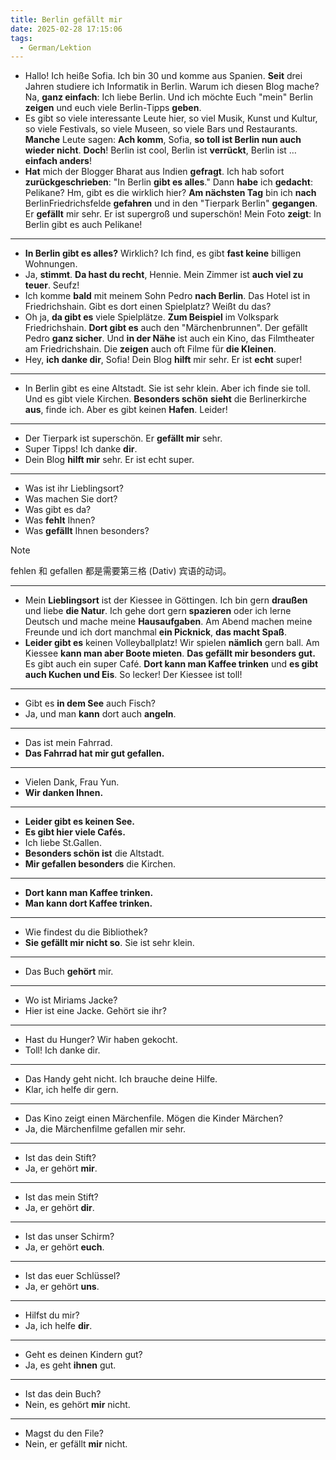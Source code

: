 ```yaml
---
title: Berlin gefällt mir
date: 2025-02-28 17:15:06
tags:
  - German/Lektion
---
```

- Hallo! Ich heiße Sofia. Ich bin 30 und komme aus Spanien. **Seit** drei Jahren studiere ich Informatik in Berlin. Warum ich diesen Blog mache? Na, **ganz einfach**: Ich liebe Berlin. Und ich möchte Euch "mein" Berlin **zeigen** und euch viele Berlin-Tipps **geben**.
- Es gibt so viele interessante Leute hier, so viel Musik, Kunst und Kultur, so viele Festivals, so viele Museen, so viele Bars und Restaurants. **Manche** Leute sagen: **Ach komm**, Sofia, **so toll ist Berlin nun auch wieder nicht**. **Doch**! Berlin ist cool, Berlin ist **verrückt**, Berlin ist … **einfach anders**!
- **Hat** mich der Blogger Bharat aus Indien **gefragt**. Ich hab sofort **zurückgeschrieben**: "In Berlin **gibt es alles**." Dann **habe** ich **gedacht**: Pelikane? Hm, gibt es die wirklich hier? **Am nächsten Tag** bin ich **nach** BerlinFriedrichsfelde **gefahren** und in den "Tierpark Berlin" **gegangen**. Er **gefällt** mir sehr. Er ist supergroß und superschön! Mein Foto **zeigt**: In Berlin gibt es auch Pelikane!
---
- **In Berlin gibt es alles?** Wirklich? Ich find, es gibt **fast keine** billigen Wohnungen.
- Ja, **stimmt**. **Da hast du recht**, Hennie. Mein Zimmer ist **auch viel zu teuer**. Seufz!
- Ich komme **bald** mit meinem Sohn Pedro **nach Berlin**. Das Hotel ist in Friedrichshain. Gibt es dort einen Spielplatz? Weißt du das?
- Oh ja, **da gibt es** viele Spielplätze. **Zum Beispiel** im Volkspark Friedrichshain. **Dort gibt es** auch den "Märchenbrunnen". Der gefällt Pedro **ganz sicher**. Und **in der Nähe** ist auch ein Kino, das Filmtheater am Friedrichshain. Die **zeigen** auch oft Filme für **die Kleinen**.
- Hey, **ich danke dir**, Sofia! Dein Blog **hilft** mir sehr. Er ist **echt** super!
---
- In Berlin gibt es eine Altstadt. Sie ist sehr klein. Aber ich finde sie toll. Und es gibt viele Kirchen. **Besonders schön** **sieht** die Berlinerkirche **aus**, finde ich. Aber es gibt keinen **Hafen**. Leider!
---
- Der Tierpark ist superschön. Er **gefällt mir** sehr.
- Super Tipps! Ich danke **dir**.
- Dein Blog **hilft mir** sehr. Er ist echt super.
---
- Was ist ihr Lieblingsort?
- Was machen Sie dort?
- Was gibt es da?
- Was **fehlt** Ihnen?
- Was **gefällt** Ihnen besonders?

> [!NOTE]
>
> fehlen 和 gefallen 都是需要第三格 (Dativ) 宾语的动词。

---
- Mein **Lieblingsort** ist der Kiessee in Göttingen. Ich bin gern **draußen** und liebe **die Natur**. Ich gehe dort gern **spazieren** oder ich lerne Deutsch und mache meine **Hausaufgaben**. Am Abend machen meine Freunde und ich dort manchmal **ein Picknick**, **das macht Spaß**.
- **Leider gibt es** keinen Volleyballplatz! Wir spielen **nämlich** gern ball. Am Kiessee **kann man aber Boote mieten**. **Das gefällt mir besonders gut.** Es gibt auch ein super Café. **Dort kann man Kaffee trinken** und **es gibt auch Kuchen und Eis**. So lecker! Der Kiessee ist toll!
---
- Gibt es **in dem See** auch Fisch?
- Ja, und man **kann** dort auch **angeln**.
---
- Das ist mein Fahrrad.
- **Das Fahrrad hat mir gut gefallen.**
---
- Vielen Dank, Frau Yun.
- **Wir danken Ihnen.**
---
- **Leider gibt es keinen See.**
- **Es gibt hier viele Cafés.**
- Ich liebe St.Gallen.
- **Besonders schön ist** die Altstadt.
- **Mir gefallen besonders** die Kirchen.
---
- **Dort kann man Kaffee trinken.**
- **Man kann dort Kaffee trinken.**
---
- Wie findest du die Bibliothek?
- **Sie gefällt mir nicht so**. Sie ist sehr klein.
---
- Das Buch **gehört** mir.
---
- Wo ist Miriams Jacke?
- Hier ist eine Jacke. Gehört sie ihr?
---
- Hast du Hunger? Wir haben gekocht.
- Toll! Ich danke dir.
---
- Das Handy geht nicht. Ich brauche deine Hilfe.
- Klar, ich helfe dir gern.
---
- Das Kino zeigt einen Märchenfile. Mögen die Kinder Märchen?
- Ja, die Märchenfilme gefallen mir sehr.
---
- Ist das dein Stift?
- Ja, er gehört **mir**.
---
- Ist das mein Stift?
- Ja, er gehört **dir**.
---
- Ist das unser Schirm?
- Ja, er gehört **euch**.
---
- Ist das euer Schlüssel?
- Ja, er gehört **uns**.
---
- Hilfst du mir?
- Ja, ich helfe **dir**.
---
- Geht es deinen Kindern gut?
- Ja, es geht **ihnen** gut.
---
- Ist das dein Buch?
- Nein, es gehört **mir** nicht.
---
- Magst du den File?
- Nein, er gefällt **mir** nicht.
